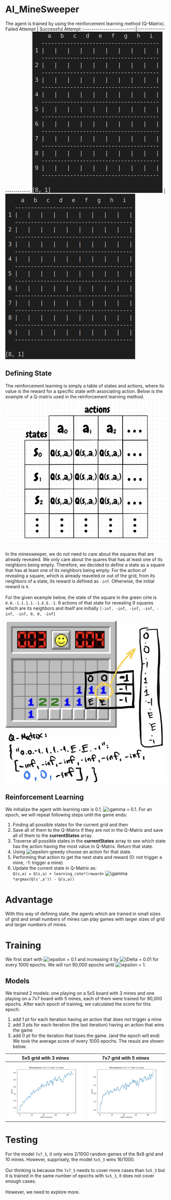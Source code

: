 # AI_MineSweeper
The agent is trained by using the reinforcement learning method (Q-Matrix). 
Failed Attempt          |  Successful Attempt
:-------------------------:|:-------------------------:
![training](failedAttempt.gif)  |  ![training](successAttempt.gif)
## Defining State
The reinforcement learning is simply a table of states and actions, where its value is the reward for a specific state with associating action. Below is the example of a Q-matrix used in the reinforcement learning method. 
![](example.png)

In the minesweeper, we do not need to care about the squares that are already revealed. We only care about the quares that has at least one of its neighbors being empty. Therefore, we decided to define a state as a square that has at least one of its neighbors being empty. For the action of revealing a square, which is already reaveled or out of the grid, from its neighbors of a state, its reward is defined as `-inf`. Otherwise, the initial reward is `0`. 
\
\
For the given example below, the state of the square in the green cirle is `0.0.-1.1.1.1.-1.E.E.-1`. 9 actions of that state for revealing 9 squares which are its neighbors and itself are initially `[-inf, -inf, -inf, -inf, -inf, -inf, 0, 0, -inf]`

![](fullsizeoutput_c0.jpeg)
## Reinforcement Learning
We initialize the agent with learning rate is 0.1, ![\gamma = 0.1](https://latex.codecogs.com/png.latex?\dpi{100}\gamma=0.1). For an epoch, we will repeat following steps until the game ends:

1. Finding all possible states for the current grid and then
2. Save all of them to the Q-Matrix if they are not in the Q-Matrix and save all of them to the **currentStates** array.
3. Traverse all possible states in the **currentStates** array to see which state has the action having the most value in Q-Matrix. Return that state.
4. Using ![\epsilon](https://latex.codecogs.com/png.latex?\dpi{100}\epsilon)-greedy choose an action for that state.
5. Performing that action to get the next state and reward (0: not trigger a mine, -1: trigger a mine)
6. Update the current state in Q-Matrix as: \
`Q(s,a) = Q(s,a) + learning_rate*(reward+` ![\gamma](https://latex.codecogs.com/png.latex?\dpi{100}\gamma)`*argmax(Q(s',a')) - Q(s,a))`

# Advantage
With this way of defining state, the agents which are trained in small sizes of grid and small numbers of mines can play games with larger sizes of grid and larger numbers of mines.

# Training
We first start with ![\epsilon](https://latex.codecogs.com/png.latex?\dpi{100}\epsilon) = 0.1 and increasing it by ![\Delta](https://latex.codecogs.com/png.latex?\dpi{100}\Delta) = 0.01 for every 1000 epochs. We will run 90,000 epochs until ![\epsilon](https://latex.codecogs.com/png.latex?\dpi{100}\epsilon) = 1. 

## Models
We trained 2 models: one playing on a 5x5 board with 3 mines and one playing on a 7x7 board with 5 mines, each of them were trained for 90,000 epochs. After each epoch of training, we calculated the score for this epoch:
1. add 1 pt for each iteration having an action that does not trigger a mine
2. add 3 pts for each iteration (the last iteration) having an action that wins the game
3. add 0 pt for the iteration that loses the game. (and the epoch will end)
We took the average score of every 1000 epochs. The resuls are shown below.

5x5 grid with 3 mines           |  7x7 grid with 5 mines
:-------------------------:|:-------------------------:
![training](player5_3.png)  |  ![training](player7_5.png)

# Testing
For the model `7x7_5`, it only wins 2/1000 random games of the 9x9 grid and 10 mines. However, supprisely, the model `5x5_3` wins 16/1000. 
\
\
Our thinking is because the `7x7_5` needs to cover more cases than `5x5_3` but it is trained in the same number of epochs with `5x5_3`, it does not cover enough cases. 
\
\
However, we need to explore more. 
